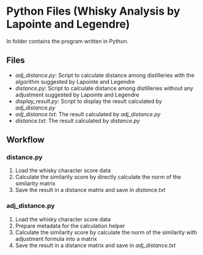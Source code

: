 # Python Files (Whisky Analysis by Lapointe and Legendre)
In folder contains the program written in Python.

## Files
<ul>
	<li><i>adj_distance.py</i>: Script to calculate distance among distilleries with the algorithm suggested by Lapointe and Legendre</li>
	<li><i>distance.py</i>: Script to calculate distance among distilleries without any adjustment suggested by Lapointe and Legendre</li>
	<li><i>display_result.py</i>: Script to display the result calculated by <i>adj_distance.py</i></li>
	<li><i>adj_distance.txt</i>: The result calculated by <i>adj_distance.py</i></li>
	<li><i>distance.txt</i>: The result calculated by <i>distance.py</i></li>
</ul>

## Workflow
### distance.py
<ol>
	<li>Load the whisky character score data</li>
	<li>Calculate the similarity score by directly calculate the norm of the similarity matrix</li>
	<li>Save the result in a distance matrix and save in <i>distance.txt</i></li>
</ol>

### adj_distance.py
<ol>
	<li>Load the whisky character score data</li>
	<li>Prepare metadata for the calculation helper</li>
	<li>Calculate the similarity score by calculate the norm of the similarity with adjustment formula into a matrix</li>
	<li>Save the result in a distance matrix and save in <i>adj_distance.txt</i></li>
</ol>


